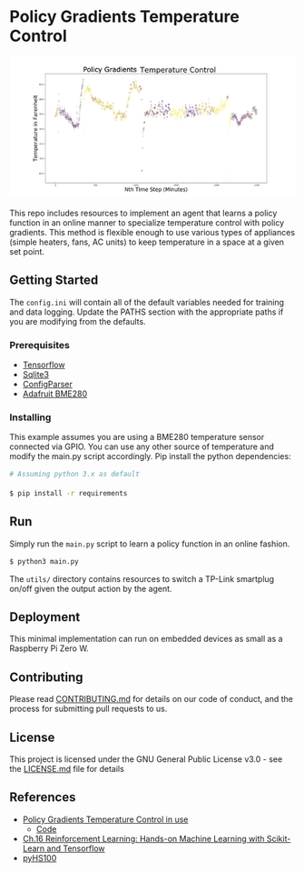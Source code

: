 # Policy Gradients Temperature Control
![temperature control](https://github.com/smellslikeml/rl_thermo/blob/master/assets/pg_temp.png?raw=true)

This repo includes resources to implement an agent that learns a policy function in an online manner to specialize temperature control with policy gradients. This method is flexible enough to use various types of appliances (simple heaters, fans, AC units) to keep temperature in a space at a given set point.

## Getting Started
The ```config.ini``` will contain all of the default variables needed for training and data logging. Update the PATHS section with the appropriate paths if you are modifying from the defaults.

### Prerequisites
* [Tensorflow](https://www.tensorflow.org)
* [Sqlite3](https://docs.python.org/2/library/sqlite3.html)
* [ConfigParser](https://docs.python.org/3/library/configparser.html)
* [Adafruit BME280](https://www.adafruit.com/product/2652)

### Installing
This example assumes you are using a BME280 temperature sensor connected via GPIO. You can use any other source of temperature and modify the main.py script accordingly. Pip install the python dependencies:
```bash
# Assuming python 3.x as default

$ pip install -r requirements
```

## Run

Simply run the ```main.py``` script to learn a policy function in an online fashion.
``` bash
$ python3 main.py
```
The ```utils/``` directory contains resources to switch a TP-Link smartplug on/off given the output action by the agent.

## Deployment

This minimal implementation can run on embedded devices as small as a Raspberry Pi Zero W. 

## Contributing

Please read [CONTRIBUTING.md](CONTRIBUTING.md) for details on our code of conduct, and the process for submitting pull requests to us.

## License

This project is licensed under the GNU General Public License v3.0 - see the [LICENSE.md](LICENSE.md) file for details

## References

* [Policy Gradients Temperature Control in use](https://www.hackster.io/kindbot/kindbot-home-garden-automation-hub-4c218a#toc-kindbot-cool-2)
    * [Code](https://github.com/smellslikeml/kindbot)
* [Ch.16 Reinforcement Learning: Hands-on Machine Learning with Scikit-Learn and Tensorflow](https://github.com/ageron/handson-ml/blob/master/16_reinforcement_learning.ipynb)
* [pyHS100](https://github.com/GadgetReactor/pyHS100)
